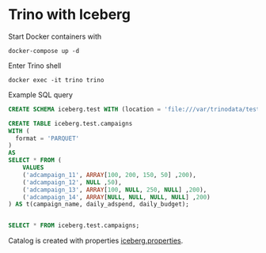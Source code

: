 # Trino with Iceberg

Start Docker containers with
```shell
docker-compose up -d
```

Enter Trino shell
```shell
docker exec -it trino trino
```

Example SQL query

```sql
CREATE SCHEMA iceberg.test WITH (location = 'file:///var/trinodata/test');

CREATE TABLE iceberg.test.campaigns
WITH (
  format = 'PARQUET'
)
AS
SELECT * FROM (
    VALUES 
    ('adcampaign_11', ARRAY[100, 200, 150, 50] ,200),
    ('adcampaign_12', NULL ,50),
    ('adcampaign_13', ARRAY[100, NULL, 250, NULL] ,200),
    ('adcampaign_14', ARRAY[NULL, NULL, NULL, NULL] ,200)
) AS t(campaign_name, daily_adspend, daily_budget);


SELECT * FROM iceberg.test.campaigns;
```

Catalog is created with properties [iceberg.properties](./iceberg.properties).  
